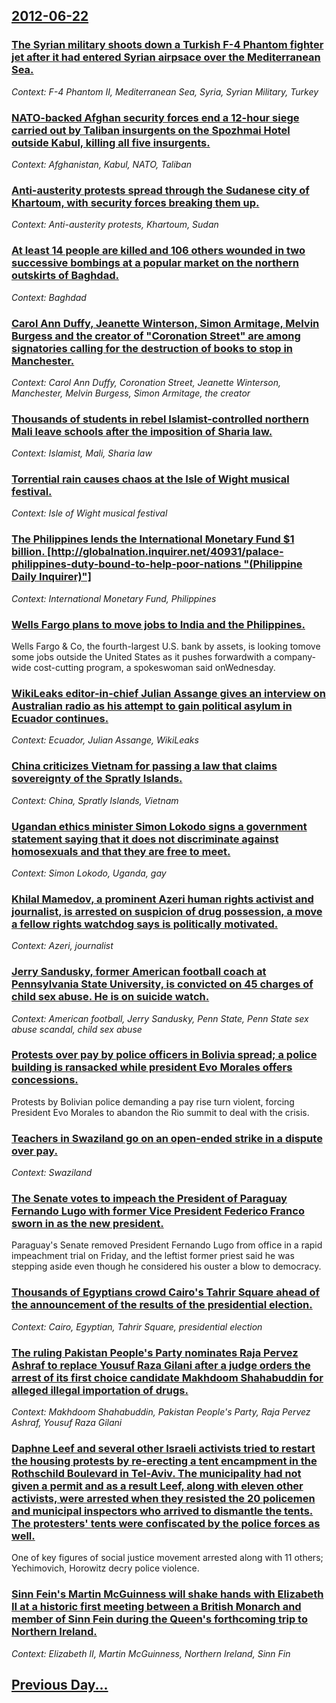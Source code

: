 ## [2012-06-22](/news/2012/06/22/index.md)

### [The Syrian military shoots down a Turkish F-4 Phantom fighter jet after it had entered Syrian airpsace over the Mediterranean Sea. ](/news/2012/06/22/the-syrian-military-shoots-down-a-turkish-f-4-phantom-fighter-jet-after-it-had-entered-syrian-airpsace-over-the-mediterranean-sea.md)
_Context: F-4 Phantom II, Mediterranean Sea, Syria, Syrian Military, Turkey_

### [NATO-backed Afghan security forces end a 12-hour siege carried out by Taliban insurgents on the Spozhmai Hotel outside Kabul, killing all five insurgents. ](/news/2012/06/22/nato-backed-afghan-security-forces-end-a-12-hour-siege-carried-out-by-taliban-insurgents-on-the-spozhmai-hotel-outside-kabul-killing-all-fi.md)
_Context: Afghanistan, Kabul, NATO, Taliban_

### [Anti-austerity protests spread through the Sudanese city of Khartoum, with security forces breaking them up. ](/news/2012/06/22/anti-austerity-protests-spread-through-the-sudanese-city-of-khartoum-with-security-forces-breaking-them-up.md)
_Context: Anti-austerity protests, Khartoum, Sudan_

### [At least 14 people are killed and 106 others wounded in two successive bombings at a popular market on the northern outskirts of Baghdad. ](/news/2012/06/22/at-least-14-people-are-killed-and-106-others-wounded-in-two-successive-bombings-at-a-popular-market-on-the-northern-outskirts-of-baghdad.md)
_Context: Baghdad_

### [Carol Ann Duffy, Jeanette Winterson, Simon Armitage, Melvin Burgess and the creator of "Coronation Street" are among signatories calling for the destruction of books to stop in Manchester. ](/news/2012/06/22/carol-ann-duffy-jeanette-winterson-simon-armitage-melvin-burgess-and-the-creator-of-coronation-street-are-among-signatories-calling-for.md)
_Context: Carol Ann Duffy, Coronation Street, Jeanette Winterson, Manchester, Melvin Burgess, Simon Armitage, the creator_

### [Thousands of students in rebel Islamist-controlled northern Mali leave schools after the imposition of Sharia law. ](/news/2012/06/22/thousands-of-students-in-rebel-islamist-controlled-northern-mali-leave-schools-after-the-imposition-of-sharia-law.md)
_Context: Islamist, Mali, Sharia law_

### [Torrential rain causes chaos at the Isle of Wight musical festival. ](/news/2012/06/22/torrential-rain-causes-chaos-at-the-isle-of-wight-musical-festival.md)
_Context: Isle of Wight musical festival_

### [The Philippines lends the International Monetary Fund $1 billion. [http://globalnation.inquirer.net/40931/palace-philippines-duty-bound-to-help-poor-nations "(Philippine Daily Inquirer)"]](/news/2012/06/22/the-philippines-lends-the-international-monetary-fund-1-billion-http-globalnation-inquirer-net-40931-palace-philippines-duty-bound-to-h.md)
_Context: International Monetary Fund, Philippines_

### [Wells Fargo plans to move jobs to India and the Philippines. ](/news/2012/06/22/wells-fargo-plans-to-move-jobs-to-india-and-the-philippines.md)
Wells Fargo & Co, the fourth-largest U.S. bank by assets, is looking tomove some jobs outside the United States as it pushes forwardwith a company-wide cost-cutting program, a spokeswoman said onWednesday.

### [WikiLeaks editor-in-chief Julian Assange gives an interview on Australian radio as his attempt to gain political asylum in Ecuador continues. ](/news/2012/06/22/wikileaks-editor-in-chief-julian-assange-gives-an-interview-on-australian-radio-as-his-attempt-to-gain-political-asylum-in-ecuador-continues.md)
_Context: Ecuador, Julian Assange, WikiLeaks_

### [China criticizes Vietnam for passing a law that claims sovereignty of the Spratly Islands. ](/news/2012/06/22/china-criticizes-vietnam-for-passing-a-law-that-claims-sovereignty-of-the-spratly-islands.md)
_Context: China, Spratly Islands, Vietnam_

### [Ugandan ethics minister Simon Lokodo signs a government statement saying that it does not discriminate against homosexuals and that they are free to meet. ](/news/2012/06/22/ugandan-ethics-minister-simon-lokodo-signs-a-government-statement-saying-that-it-does-not-discriminate-against-homosexuals-and-that-they-are.md)
_Context: Simon Lokodo, Uganda, gay_

### [Khilal Mamedov, a prominent Azeri human rights activist and journalist, is arrested on suspicion of drug possession, a move a fellow rights watchdog says is politically motivated. ](/news/2012/06/22/khilal-mamedov-a-prominent-azeri-human-rights-activist-and-journalist-is-arrested-on-suspicion-of-drug-possession-a-move-a-fellow-rights.md)
_Context: Azeri, journalist_

### [Jerry Sandusky, former American football coach at Pennsylvania State University, is convicted on 45 charges of child sex abuse. He is on suicide watch. ](/news/2012/06/22/jerry-sandusky-former-american-football-coach-at-pennsylvania-state-university-is-convicted-on-45-charges-of-child-sex-abuse-he-is-on-sui.md)
_Context: American football, Jerry Sandusky, Penn State, Penn State sex abuse scandal, child sex abuse_

### [Protests over pay by police officers in Bolivia spread; a police building is ransacked while president Evo Morales offers concessions. ](/news/2012/06/22/protests-over-pay-by-police-officers-in-bolivia-spread-a-police-building-is-ransacked-while-president-evo-morales-offers-concessions.md)
Protests by Bolivian police demanding a pay rise turn violent, forcing President Evo Morales to abandon the Rio summit to deal with the crisis.

### [Teachers in Swaziland go on an open-ended strike in a dispute over pay. ](/news/2012/06/22/teachers-in-swaziland-go-on-an-open-ended-strike-in-a-dispute-over-pay.md)
_Context: Swaziland_

### [The Senate votes to impeach the President of Paraguay Fernando Lugo with former Vice President Federico Franco sworn in as the new president. ](/news/2012/06/22/the-senate-votes-to-impeach-the-president-of-paraguay-fernando-lugo-with-former-vice-president-federico-franco-sworn-in-as-the-new-president.md)
Paraguay&#x27;s Senate removed President Fernando Lugo from office in a rapid impeachment trial on Friday, and the leftist former priest said he was stepping aside even though he considered his ouster a blow to democracy.

### [Thousands of Egyptians crowd Cairo's Tahrir Square ahead of the announcement of the results of the presidential election. ](/news/2012/06/22/thousands-of-egyptians-crowd-cairo-s-tahrir-square-ahead-of-the-announcement-of-the-results-of-the-presidential-election.md)
_Context: Cairo, Egyptian, Tahrir Square, presidential election_

### [The ruling Pakistan People's Party nominates Raja Pervez Ashraf to replace Yousuf Raza Gilani after a judge orders the arrest of its first choice candidate Makhdoom Shahabuddin for alleged illegal importation of drugs. ](/news/2012/06/22/the-ruling-pakistan-people-s-party-nominates-raja-pervez-ashraf-to-replace-yousuf-raza-gilani-after-a-judge-orders-the-arrest-of-its-first-c.md)
_Context: Makhdoom Shahabuddin, Pakistan People's Party, Raja Pervez Ashraf, Yousuf Raza Gilani_

### [Daphne Leef and several other Israeli activists tried to restart the housing protests by re-erecting a tent encampment in the Rothschild Boulevard in Tel-Aviv. The municipality had not given a permit and as a result Leef, along with eleven other activists, were arrested when they resisted the 20 policemen and municipal inspectors who arrived to dismantle the tents. The protesters' tents were confiscated by the police forces as well.](/news/2012/06/22/daphne-leef-and-several-other-israeli-activists-tried-to-restart-the-housing-protests-by-re-erecting-a-tent-encampment-in-the-rothschild-bou.md)
One of key figures of social justice movement arrested along with 11 others; Yechimovich, Horowitz decry police violence.

### [Sinn Fein's Martin McGuinness will shake hands with Elizabeth II at a historic first meeting between a British Monarch and member of Sinn Fein during the Queen's forthcoming trip to Northern Ireland. ](/news/2012/06/22/sinn-fein-s-martin-mcguinness-will-shake-hands-with-elizabeth-ii-at-a-historic-first-meeting-between-a-british-monarch-and-member-of-sinn-fa.md)
_Context: Elizabeth II, Martin McGuinness, Northern Ireland, Sinn Fin_

## [Previous Day...](/news/2012/06/21/index.md)

